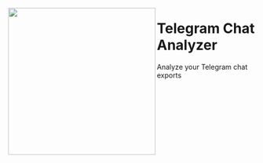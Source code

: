 
<p align="center">
<img align="left" width="300" height="300" src="https://42f2671d685f51e10fc6-b9fcecea3e50b3b59bdc28dead054ebc.ssl.cf5.rackcdn.com/illustrations/analysis_4jis.svg">


<h1>Telegram Chat Analyzer</h1>
Analyze your Telegram chat exports
</p>

